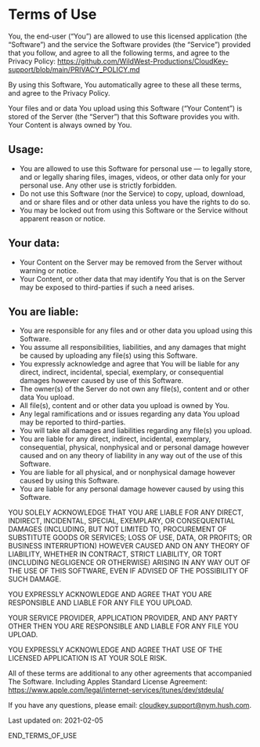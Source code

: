 # Terms of Use

You, the end-user (“You”) are allowed to use this licensed application (the “Software”) and the service the Software provides (the “Service”) provided that you follow, and agree to all the following terms, and agree to the Privacy Policy: https://github.com/WildWest-Productions/CloudKey-support/blob/main/PRIVACY_POLICY.md

By using this Software, You automatically agree to these all these terms, and agree to the Privacy Policy.

Your files and or data You upload using this Software (“Your Content”) is stored of the Server (the “Server”) that this Software provides you with. Your Content is always owned by You.

## Usage:

 - You are allowed to use this Software for personal use — to legally store, and or legally sharing files, images, videos, or other data only for your personal use. Any other use is strictly forbidden.
 - Do not use this Software (nor the Service) to copy, upload, download, and or share files and or other data unless you have the rights to do so.
 - You may be locked out from using this Software or the Service without apparent reason or notice.

## Your data:

 - Your Content on the Server may be removed from the Server without warning or notice.
 - Your Content, or other data that may identify You that is on the Server may be exposed to third-parties if such a need arises.

## You are liable:

 - You are responsible for any files and or other data you upload using this Software.
 - You assume all responsibilities, liabilities, and any damages that might be caused by uploading any file(s) using this Software.
 - You expressly acknowledge and agree that You will be liable for any direct, indirect, incidental, special, exemplary, or consequential damages however caused by use of this Software.
 - The owner(s) of the Server do not own any file(s), content and or other data You upload.
 - All file(s), content and or other data you upload is owned by You.
 - Any legal ramifications and or issues regarding any data You upload may be reported to third-parties.
 - You will take all damages and liabilities regarding any file(s) you upload.
 - You are liable for any direct, indirect, incidental, exemplary, consequential, physical, nonphysical and or personal damage however caused and on any theory of liability in any way out of the use of this Software.
 - You are liable for all physical, and or nonphysical damage however caused by using this Software.
 - You are liable for any personal damage however caused by using this Software.

YOU SOLELY ACKNOWLEDGE THAT YOU ARE LIABLE FOR ANY DIRECT, INDIRECT, INCIDENTAL, SPECIAL, EXEMPLARY, OR CONSEQUENTIAL DAMAGES (INCLUDING, BUT NOT LIMITED TO, PROCUREMENT OF SUBSTITUTE GOODS OR SERVICES; LOSS OF USE, DATA, OR PROFITS; OR BUSINESS INTERRUPTION) HOWEVER CAUSED AND ON ANY THEORY OF LIABILITY, WHETHER IN CONTRACT, STRICT LIABILITY, OR TORT (INCLUDING NEGLIGENCE OR OTHERWISE) ARISING IN ANY WAY OUT OF THE USE OF THIS SOFTWARE, EVEN IF ADVISED OF THE POSSIBILITY OF SUCH DAMAGE.

YOU EXPRESSLY ACKNOWLEDGE AND AGREE THAT YOU ARE RESPONSIBLE AND LIABLE FOR ANY FILE YOU UPLOAD.

YOUR SERVICE PROVIDER, APPLICATION PROVIDER, AND ANY PARTY OTHER THEN YOU ARE RESPONSIBLE AND LIABLE FOR ANY FILE YOU UPLOAD.

YOU EXPRESSLY ACKNOWLEDGE AND AGREE THAT USE OF THE LICENSED APPLICATION IS AT YOUR SOLE RISK.

All of these terms are additional to any other agreements that accompanied The Software. Including Apples Standard License Agreement: https://www.apple.com/legal/internet-services/itunes/dev/stdeula/

If you have any questions, please email: cloudkey.support@nym.hush.com.

Last updated on: 2021-02-05

END_TERMS_OF_USE
